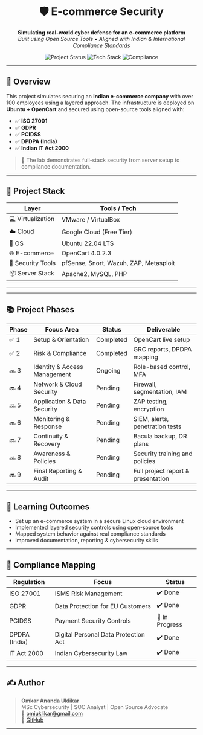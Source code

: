 <h1 align="center">🛡️ E-commerce Security </h1>
<p align="center">
  <b>Simulating real-world cyber defense for an e-commerce platform</b><br>
  <i>Built using Open Source Tools • Aligned with Indian & International Compliance Standards</i>
</p>

<p align="center">
  <img src="https://img.shields.io/badge/Status-Phase%202%20Ongoing-blue" alt="Project Status">
  <img src="https://img.shields.io/badge/TechStack-Ubuntu%20%7C%20OpenCart%20%7C%20Apache-green" alt="Tech Stack">
  <img src="https://img.shields.io/badge/Compliance-ISO27001%20%7C%20GDPR%20%7C%20DPDPA-important" alt="Compliance">
</p>

---

## 🚀 Overview

This project simulates securing an **Indian e-commerce company** with over 100 employees using a layered approach. The infrastructure is deployed on **Ubuntu + OpenCart** and secured using open-source tools aligned with:

- ✅ **ISO 27001**
- ✅ **GDPR**
- ✅ **PCIDSS**
- ✅ **DPDPA (India)**
- ✅ **Indian IT Act 2000**

> 🔐 The lab demonstrates full-stack security from server setup to compliance documentation.

---

## 🧱 Project Stack

| Layer                | Tools / Tech                           |
|---------------------|-----------------------------------------|
| 💻 Virtualization   | VMware / VirtualBox                     |
| ☁️ Cloud            | Google Cloud (Free Tier)                |
| 🐧 OS               | Ubuntu 22.04 LTS                        |
| 🌐 E-commerce       | OpenCart 4.0.2.3                        |
| 🔐 Security Tools   | pfSense, Snort, Wazuh, ZAP, Metasploit |
| 📦 Server Stack     | Apache2, MySQL, PHP                    |

---


---

## 📚 Project Phases

| Phase | Focus Area                     | Status     | Deliverable                          |
|-------|--------------------------------|------------|--------------------------------------|
| ✅ 1  | Setup & Orientation            | Completed  | OpenCart live setup                  |
| ✅ 2  | Risk & Compliance              | Completed  | GRC reports, DPDPA mapping           |
| 🔜 3  | Identity & Access Management   | Ongoing    | Role-based control, MFA              |
| 🔜 4  | Network & Cloud Security       | Pending    | Firewall, segmentation, IAM          |
| 🔜 5  | Application & Data Security    | Pending    | ZAP testing, encryption               |
| 🔜 6  | Monitoring & Response          | Pending    | SIEM, alerts, penetration tests       |
| 🔜 7  | Continuity & Recovery          | Pending    | Bacula backup, DR plans               |
| 🔜 8  | Awareness & Policies           | Pending    | Security training and policies        |
| 🔜 9  | Final Reporting & Audit        | Pending    | Full project report & presentation    |

---

## 🧠 Learning Outcomes

- Set up an e-commerce system in a secure Linux cloud environment  
- Implemented layered security controls using open-source tools  
- Mapped system behavior against real compliance standards  
- Improved documentation, reporting & cybersecurity skills

---

## 📌 Compliance Mapping

| Regulation       | Focus                                 | Status       |
|------------------|----------------------------------------|--------------|
| ISO 27001        | ISMS Risk Management                   | ✔️ Done       |
| GDPR             | Data Protection for EU Customers       | ✔️ Done       |
| PCIDSS           | Payment Security Controls              | 🔄 In Progress |
| DPDPA (India)    | Digital Personal Data Protection Act   | ✔️ Done       |
| IT Act 2000      | Indian Cybersecurity Law               | ✔️ Done       |

---

## ✍️ Author

> **Omkar Ananda Uklikar**  
> MSc Cybersecurity | SOC Analyst | Open Source Advocate  
> 📧 [omiuklikar@gmail.com](mailto:omiuklikar@gmail.com)  
> 🔗 [GitHub](https://github.com/omiuklikar)

---


